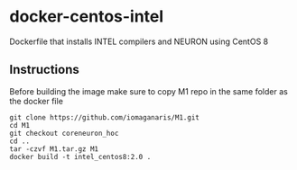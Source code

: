 # docker-centos-intel
Dockerfile that installs INTEL compilers and NEURON using CentOS 8

## Instructions
Before building the image make sure to copy M1 repo in the same folder as the docker file

```
git clone https://github.com/iomaganaris/M1.git
cd M1
git checkout coreneuron_hoc
cd ..
tar -czvf M1.tar.gz M1
docker build -t intel_centos8:2.0 .
```

